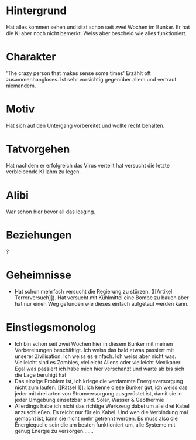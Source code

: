 # Hintergrund

Hat alles kommen sehen und sitzt schon seit zwei Wochen im Bunker. Er hat die KI aber noch nicht bemerkt. Weiss aber bescheid wie alles funktioniert.

# Charakter
'The crazy person that makes sense some times'
Erzählt oft zusammenhangloses. Ist sehr vorsichtig gegenüber allem und vertraut niemandem. 

# Motiv
Hat sich auf den Untergang vorbereitet und wollte recht behalten.

# Tatvorgehen
Hat nachdem er erfolgreich das Virus verteilt hat versucht die letzte verbleibende KI lahm zu legen. 

# Alibi
War schon hier bevor all das losging. 
# Beziehungen
?

# Geheimnisse
- Hat schon mehrfach versucht die Regierung zu stürzen. ([[Artikel Terrorversuch]]). Hat versucht mit Kühlmittel eine Bombe zu bauen aber hat nur einen Weg gefunden wie dieses einfach aufgetaut werden kann.

# Einstiegsmonolog

- Ich bin schon seit zwei Wochen hier in diesem Bunker mit meinen Vorbereitungen beschäftigt. Ich weiss das bald etwas passiert mit unserer Zivilisation. Ich weiss es einfach. Ich weiss aber nicht was. Vielleicht sind es Zombies, vielleicht Aliens oder vielleicht Mexikaner. Egal was passiert ich habe mich hier verschanzt und warte ab bis sich die Lage beruhigt hat
- Das einzige Problem ist, ich kriege die verdammte Energieversorgung nicht zum laufen.  [[Rätsel 1]]. Ich kenne diese Bunker gut, ich weiss das jeder mit drei arten von Stromversorgung ausgerüstet ist, damit sie in jeder Umgebung einsetzbar sind.  Solar, Wasser & Geothermie
- Allerdings habe ich nicht das richtige Werkzeug dabei um alle drei Kabel anzuschließen. Es reicht nur für ein Kabel. Und wen die Verbindung mal gemacht ist, kann sie nicht mehr getrennt werden. Es muss also die Energiequelle sein die am besten funktioniert um, alle Systeme mit genug Energie zu versorgen.......